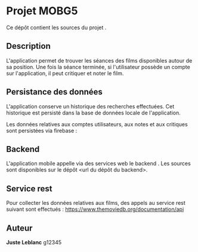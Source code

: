 # Projet MOBG5

Ce dépôt contient les sources du projet <nom du projet>.

## Description

L'application permet de trouver les séances des films disponibles autour de sa position. Une fois la séance terminée, si l'utilisateur possède un compte sur l'application, il peut critiquer et noter le film.

## Persistance des données

L'application conserve un historique des recherches effectuées. Cet historique est persisté dans la base de données locale de l'application.

Les données relatives aux comptes utilisateurs, aux notes et aux critiques sont persistées via firebase : <url du projet firebase>

## Backend

L'application mobile appelle via des services web le backend <nom du backend>. Les sources sont disponibles sur le dépôt <url du dépôt du backend>.

## Service rest

Pour collecter les données relatives aux films, des appels au service rest suivant sont effectués : https://www.themoviedb.org/documentation/api

## Auteur

**Juste Leblanc** g12345
